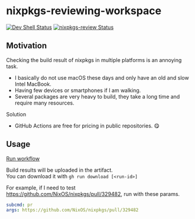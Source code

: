 # nixpkgs-reviewing-workspace

[![Dev Shell Status](https://github.com/kachick/nixpkgs-reviewing-workspace/actions/workflows/devshell.yml/badge.svg?branch=main)](https://github.com/kachick/nixpkgs-reviewing-workspace/actions/workflows/devshell.yml?query=branch%3Amain+)
[![nixpkgs-review Status](https://github.com/kachick/nixpkgs-reviewing-workspace/actions/workflows/devshell.yml/nixpkgs-review.yml)](https://github.com/kachick/nixpkgs-reviewing-workspace/actions/workflows/nixpkgs-review.yml)

## Motivation

Checking the build result of nixpkgs in multiple platforms is an annoying task.

- I basically do not use macOS these days and only have an old and slow Intel MacBook.
- Having few devices or smartphones if I am walking.
- Several packages are very heavy to build, they take a long time and require many resources.

Solution

- GitHub Actions are free for pricing in public repositories. 😋

## Usage

[Run workflow](https://github.com/kachick/nixpkgs-reviewing-workspace/actions/workflows/nixpkgs-review.yml)

Build results will be uploaded in the artifact.\
You can download it with `gh run download [<run-id>]`

For example, if I need to test <https://github.com/NixOS/nixpkgs/pull/329482>, run with these params.

```yaml
subcmd: pr
args: https://github.com/NixOS/nixpkgs/pull/329482
```
